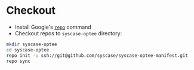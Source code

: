 # Checkout

* Install Google's [`repo`](https://source.android.com/source/downloading) command
* Checkout repos to `syscase-optee` directory:

```bash
mkdir syscase-optee
cd syscase-optee
repo init -u ssh://git@github.com/syscase/syscase-optee-manifest.git
repo sync
```
